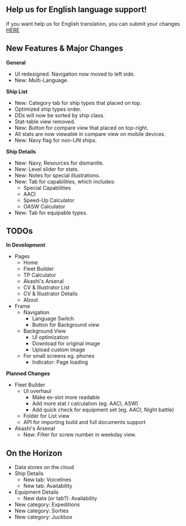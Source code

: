## Help us for English language support!

If you want help us for English translation, you can submit your changes [HERE](https://github.com/Diablohu/WhoCallsTheFleet-Yuubari/tree/master/locales/en.json)

## New Features & Major Changes

**General**

* UI redesigned. Navigation now moved to left side.
* New: Multi-Language.

**Ship List**

* New: Category tab for ship types that placed on top.
* Optimized ship types order.
* DDs will now be sorted by ship class.
* Stat-table view removed.
* New: Button for compare view that placed on top-right.
* All stats are now viewable in compare view on mobile devices.
* New: Navy flag for non-IJN ships.

**Ship Details**

* New: Navy, Resources for dismantle.
* New: Level slider for stats.
* New: Notes for special illustrations.
* New: Tab for capabilities, which includes:
  * Special Capabilities
  * AACI
  * Speed-Up Calculator
  * OASW Calculator
* New: Tab for equipable types.

## TODOs

**In Development**

* Pages
  * Home
  * Fleet Builder
  * TP Calculator
  * Akashi's Arsenal
  * CV & Illustrator List
  * CV & Illustrator Details
  * About
* Frame
  * Navigation
    * Language Switch
    * Button for Background view
  * Background View
    * UI optimization
    * Download for original image
    * Upload custom image
  * For small screens eg. phones
    * Indicator: Page loading

**Planned Changes**

* Fleet Builder
  * UI overhaul
    * Make ex-slot more readable
    * Add more stat / calculation (eg. AACI, ASW)
    * Add quick check for equipment set (eg. AACI, Night battle)
  * Folder for List view
  * API for importing build and full documents support
* Akashi's Arsenal
  * New: Filter for screw number in weekday view.

## On the Horizon

* Data stores on the cloud
* Ship Details
  * New tab: Voicelines
  * New tab: Availability
* Equipment Details
  * New data (or tab?): Availability
* New category: Expeditions
* New category: Sorties
* New category: Juckbox